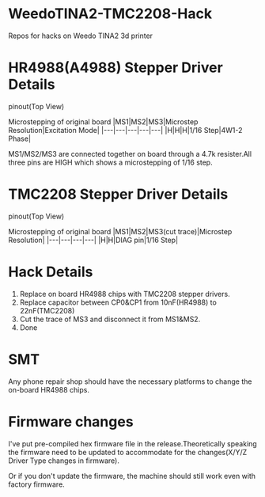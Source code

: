 # WeedoTINA2-TMC2208-Hack
Repos for hacks on Weedo TINA2 3d printer

# HR4988(A4988) Stepper Driver Details
pinout(Top View)

Microstepping of original board
|MS1|MS2|MS3|Microstep Resolution|Excitation Mode|
|---|---|---|---|---|
|H|H|H|1/16 Step|4W1-2 Phase|

MS1/MS2/MS3 are connected together on board through a 4.7k resister.All three pins are HIGH which shows a microstepping of 1/16 step.

# TMC2208 Stepper Driver Details
pinout(Top View)

Microstepping of original board
|MS1|MS2|MS3(cut trace)|Microstep Resolution|
|---|---|---|---|
|H|H|DIAG pin|1/16 Step|

# Hack Details
1. Replace on board HR4988 chips with TMC2208 stepper drivers.
2. Replace capacitor between CP0&CP1 from 10nF(HR4988) to 22nF(TMC2208)
3. Cut the trace of MS3 and disconnect it from MS1&MS2.
4. Done

# SMT
Any phone repair shop should have the necessary platforms to change the on-board HR4988 chips.

# Firmware changes
I've put pre-compiled hex firmware file in the release.Theoretically speaking the firmware need to be updated to accommodate for the changes(X/Y/Z Driver Type changes in firmware).

Or if you don't update the firmware, the machine should still work even with factory firmware.
